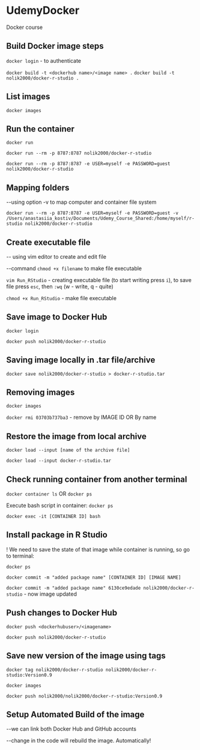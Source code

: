 # UdemyDocker
 Docker course

## Build Docker image steps

`docker login` - to authenticate

`docker build -t <dockerhub name>/<image name> .`
`docker build -t nolik2000/docker-r-studio .` 

## List images
`docker images`

## Run the container
`docker run`

`docker run --rm -p 8787:8787 nolik2000/docker-r-studio`

`docker run --rm -p 8787:8787 -e USER=myself -e PASSWORD=guest nolik2000/docker-r-studio`

## Mapping folders
--using option -v to map computer and container file system

`docker run --rm -p 8787:8787 -e USER=myself -e PASSWORD=guest -v /Users/anastasiia_kostiv/Documents/Udemy_Course_Shared:/home/myself/r-studio nolik2000/docker-r-studio`

## Create executable file
-- using vim editor to create and edit file

--command `chmod +x filename` to make file executable

`vim Run_RStudio` - creating executable file (to start writing press `i`), to save file press `esc`, then `:wq` (w - write, q - quite)

`chmod +x Run_RStudio` - make file executable

## Save image to Docker Hub
`docker login`

`docker push nolik2000/docker-r-studio`

## Saving image locally in .tar file/archive

`docker save nolik2000/docker-r-studio > docker-r-studio.tar`

## Removing images
`docker images`

`docker rmi 03703b737ba3` - remove by IMAGE ID OR By name


## Restore the image from local archive
`docker load --input [name of the archive file]`

`docker load --input docker-r-studio.tar`


## Check running container from another terminal
`docker container ls` OR `docker ps`

Execute bash script in container:
`docker ps`

`docker exec -it [CONTAINER ID] bash`

## Install package in R Studio
! We need to save the state of that image while container is running, so go to terminal:

`docker ps`

`docker commit -m "added package name" [CONTAINER ID] [IMAGE NAME]`

`docker commit -m "added package name" 6130ce9edade nolik2000/docker-r-studio` - now image updated


## Push changes to Docker Hub
`docker push <dockerhubuser>/<imagename>`

`docker push nolik2000/docker-r-studio` 

## Save new version of the image using tags

`docker tag nolik2000/docker-r-studio nolik2000/docker-r-studio:Version0.9`

`docker images`

`docker push nolik2000/nolik2000/docker-r-studio:Version0.9`


## Setup Automated Build of the image
--we can link both Docker Hub and GitHub accounts

--change in the code will rebuild the image. Automatically!
